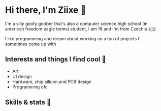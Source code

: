 # Hi there, I'm Ziixe 👋
I'm a silly goofy goober that's also a computer science high school (in american freedom eagle terms) student, I am 16 and I'm from Czechia 🇨🇿

I like programming and dream about working on a ton of projects I sometimes come up with
## Interests and things I find cool 🤩
- Art
- UI design
- Hardware, chip silicon and PCB design
- Programming ofc
## Skills & stats 🚀
<!-- 
[![My Skills](https://skillicons.dev/icons?i=cpp)](https://skillicons.dev) (I'm a beginner though) 
--!>
<!---
Z11xe/Z11xe is a ✨ special ✨ repository because its `README.md` (this file) appears on your GitHub profile.
You can click the Preview link to take a look at your changes.
---!>
